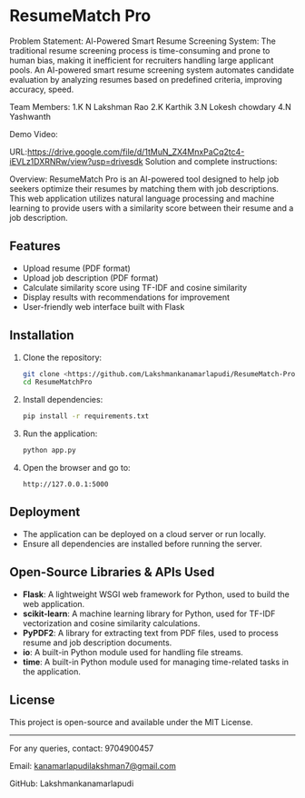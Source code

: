 # ResumeMatch Pro
Problem Statement:
Al-Powered Smart Resume Screening System:
The traditional resume screening process is time-consuming and prone to human bias, making it inefficient for recruiters handling large applicant pools. An AI-powered smart resume screening system automates candidate evaluation by analyzing resumes based on predefined criteria, improving accuracy, speed.

Team Members:
1.K N Lakshman Rao 2.K Karthik 3.N Lokesh chowdary 4.N Yashwanth

Demo Video:

URL:https://drive.google.com/file/d/1tMuN_ZX4MnxPaCq2tc4-iEVLz1DXRNRw/view?usp=drivesdk
Solution and complete instructions:

Overview:
ResumeMatch Pro is an AI-powered tool designed to help job seekers optimize their resumes by matching them with job descriptions. This web application utilizes natural language processing and machine learning to provide users with a similarity score between their resume and a job description.

## Features
- Upload resume (PDF format)
- Upload job description (PDF format)
- Calculate similarity score using TF-IDF and cosine similarity
- Display results with recommendations for improvement
- User-friendly web interface built with Flask

## Installation
1. Clone the repository:
   ```bash
   git clone <https://github.com/Lakshmankanamarlapudi/ResumeMatch-Pro.git>
   cd ResumeMatchPro
   ```
2. Install dependencies:
   ```bash
   pip install -r requirements.txt
   ```
3. Run the application:
   ```bash
   python app.py
   ```
4. Open the browser and go to:
   ```
   http://127.0.0.1:5000
   ```

## Deployment
- The application can be deployed on a cloud server or run locally.
- Ensure all dependencies are installed before running the server.

  
## Open-Source Libraries & APIs Used
- **Flask**: A lightweight WSGI web framework for Python, used to build the web application.
- **scikit-learn**: A machine learning library for Python, used for TF-IDF vectorization and cosine similarity calculations.
- **PyPDF2**: A library for extracting text from PDF files, used to process resume and job description documents.
- **io**: A built-in Python module used for handling file streams.
- **time**: A built-in Python module used for managing time-related tasks in the application.


## License
This project is open-source and available under the MIT License.

---
For any queries, contact: 9704900457

Email: kanamarlapudilakshman7@gmail.com

GitHub: Lakshmankanamarlapudi
